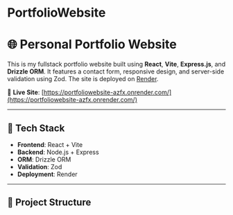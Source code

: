 # PortfolioWebsite
# 🌐 Personal Portfolio Website

This is my fullstack portfolio website built using **React**, **Vite**, **Express.js**, and **Drizzle ORM**. It features a contact form, responsive design, and server-side validation using Zod. The site is deployed on [Render](https://render.com).

🔗 **Live Site**: [https://portfoliowebsite-azfx.onrender.com/](https://portfoliowebsite-azfx.onrender.com/)

---

## 🚀 Tech Stack

- **Frontend**: React + Vite
- **Backend**: Node.js + Express
- **ORM**: Drizzle ORM
- **Validation**: Zod
- **Deployment**: Render

---

## 📁 Project Structure


